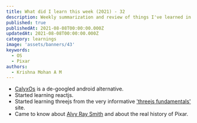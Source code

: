 ```yaml
---
title: What did I learn this week (2021) - 32
description: Weekly summarization and review of things I've learned in the first week of August 2021 
published: true
publishedAt: 2021-08-08T00:00:00.000Z
updatedAt: 2021-08-08T00:00:00.000Z
category: learnings
image: 'assets/banners/43'
keywords:  
  - OS
  - Pixar
authors:
  - Krishna Mohan A M
---
```


- [CalyxOs](https://calyxos.org/) is a de-googled android alternative.
- Started learning reactjs.
- Started learning threejs from the very informative ['threejs fundamentals'](https://threejsfundamentals.org/) site.
- Came to know about [Alvy Ray Smith](http://alvyray.com/Pixar/PixarHistoryRevisited.htm) and about the real history of Pixar.
